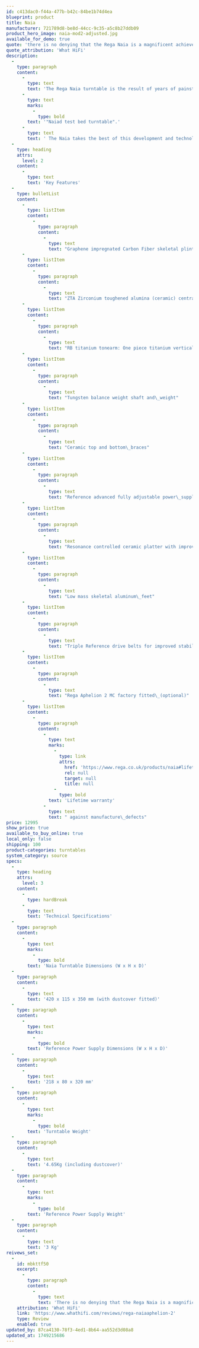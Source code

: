 ```yaml
---
id: c413dac0-f44a-477b-b42c-84be1b74d4ea
blueprint: product
title: Naia
manufacturer: 721789d8-be8d-44cc-9c35-a5c8b27ddb09
product_hero_image: naia-mod2-adjusted.jpg
available_for_demo: true
quote: 'there is no denying that the Rega Naia is a magnificent achievement. It is as insightful and natural-sounding a record player as we’ve heard and manages that through truly ambitious single-minded engineering.'
quote_attribution: 'What HiFi'
description:
  -
    type: paragraph
    content:
      -
        type: text
        text: 'The Rega Naia turntable is the result of years of painstaking development which was used to create the now famous '
      -
        type: text
        marks:
          -
            type: bold
        text: '"Naiad test bed turntable".'
      -
        type: text
        text: ' The Naia takes the best of this development and technology and transfers it into a production ready version without compromise. The Naia is packed with ground-breaking features, materials and technology developed by Rega over many years to reach new levels of vinyl replay.'
  -
    type: heading
    attrs:
      level: 2
    content:
      -
        type: text
        text: 'Key Features'
  -
    type: bulletList
    content:
      -
        type: listItem
        content:
          -
            type: paragraph
            content:
              -
                type: text
                text: "Graphene impregnated Carbon Fiber skeletal plinth with Tancast 8 foam\_core"
      -
        type: listItem
        content:
          -
            type: paragraph
            content:
              -
                type: text
                text: "ZTA Zirconium toughened alumina (ceramic) central\_bearing"
      -
        type: listItem
        content:
          -
            type: paragraph
            content:
              -
                type: text
                text: "RB titanium tonearm: One piece titanium vertical bearing and Titanium vertical spindle\_assembly"
      -
        type: listItem
        content:
          -
            type: paragraph
            content:
              -
                type: text
                text: "Tungsten balance weight shaft and\_weight"
      -
        type: listItem
        content:
          -
            type: paragraph
            content:
              -
                type: text
                text: "Ceramic top and bottom\_braces"
      -
        type: listItem
        content:
          -
            type: paragraph
            content:
              -
                type: text
                text: "Reference advanced fully adjustable power\_supply"
      -
        type: listItem
        content:
          -
            type: paragraph
            content:
              -
                type: text
                text: "Resonance controlled ceramic platter with improved flywheel effect and complex\_profile"
      -
        type: listItem
        content:
          -
            type: paragraph
            content:
              -
                type: text
                text: "Low mass skeletal aluminum\_feet"
      -
        type: listItem
        content:
          -
            type: paragraph
            content:
              -
                type: text
                text: "Triple Reference drive belts for improved stability and drive\_characteristics."
      -
        type: listItem
        content:
          -
            type: paragraph
            content:
              -
                type: text
                text: "Rega Aphelion 2 MC factory fitted\_(optional)"
      -
        type: listItem
        content:
          -
            type: paragraph
            content:
              -
                type: text
                marks:
                  -
                    type: link
                    attrs:
                      href: 'https://www.rega.co.uk/products/naia#lifetime-warranty'
                      rel: null
                      target: null
                      title: null
                  -
                    type: bold
                text: 'Lifetime warranty'
              -
                type: text
                text: " against manufacture\_defects"
price: 12995
show_price: true
available_to_buy_online: true
local_only: false
shipping: 100
product-categories: turntables
system_category: source
specs:
  -
    type: heading
    attrs:
      level: 3
    content:
      -
        type: hardBreak
      -
        type: text
        text: 'Technical Specifications'
  -
    type: paragraph
    content:
      -
        type: text
        marks:
          -
            type: bold
        text: 'Naia Turntable Dimensions (W x H x D)'
  -
    type: paragraph
    content:
      -
        type: text
        text: '420 x 115 x 350 mm (with dustcover fitted)'
  -
    type: paragraph
    content:
      -
        type: text
        marks:
          -
            type: bold
        text: 'Reference Power Supply Dimensions (W x H x D)'
  -
    type: paragraph
    content:
      -
        type: text
        text: '218 x 80 x 320 mm'
  -
    type: paragraph
    content:
      -
        type: text
        marks:
          -
            type: bold
        text: 'Turntable Weight'
  -
    type: paragraph
    content:
      -
        type: text
        text: '4.65Kg (including dustcover)'
  -
    type: paragraph
    content:
      -
        type: text
        marks:
          -
            type: bold
        text: 'Reference Power Supply Weight'
  -
    type: paragraph
    content:
      -
        type: text
        text: '3 Kg'
reivews_set:
  -
    id: mbkttf50
    excerpt:
      -
        type: paragraph
        content:
          -
            type: text
            text: 'There is no denying that the Rega Naia is a magnificent achievement. It is as insightful and natural-sounding a record player as we’ve heard and manages that through truly ambitious single-minded engineering. It is clearly one of the best high-end record players available at this level and a must-listen for anyone interested in knowing just how good vinyl can sound.'
    attribution: 'What HiFi'
    link: 'https://www.whathifi.com/reviews/rega-naiaaphelion-2'
    type: Review
    enabled: true
updated_by: 87ca4130-78f3-4ed1-8b64-aa552d3d08a8
updated_at: 1749215686
---
```


